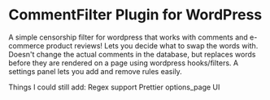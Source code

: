 CommentFilter Plugin for WordPress
==================

A simple censorship filter for wordpress that works with comments and e-commerce product reviews! Lets you decide what to swap the words with. Doesn't change the actual comments in the database, but replaces words before they are rendered on a page using wordpress hooks/filters. A settings panel lets you add and remove rules easily.

Things I could still add:
Regex support
Prettier options_page UI
